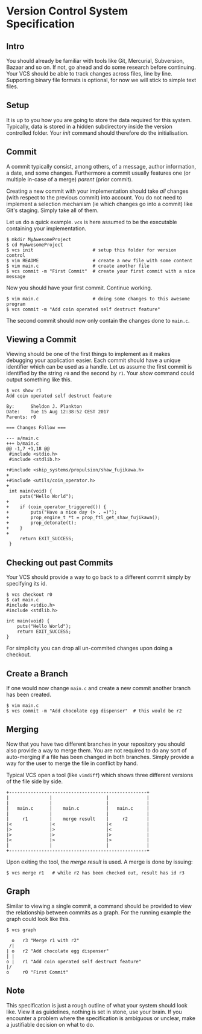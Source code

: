 # Version Control System Specification

## Intro

You should already be familiar with tools like Git, Mercurial, Subversion, Bazaar and so on.
If not, go ahead and do some research before continuing.
Your VCS should be able to track changes across files, line by line.
Supporting binary file formats is optional, for now we will stick to simple text files.

## Setup

It is up to you how you are going to store the data required for this system.
Typically, data is stored in a hidden subdirectory inside the version controlled folder.
Your *init* command should therefore do the initialisation.

## Commit

A commit typically consist, among others, of a message, author information, a date, and some changes.
Furthermore a commit usually features one (or multiple in-case of a merge) *parent* (prior commit).

Creating a new commit with your implementation should take *all* changes (with respect to the previous commit) into account.
You do not need to implement a selection mechanism (ie which changes go into a commit) like Git's staging.
Simply take all of them.

Let us do a quick example.
`vcs` is here assumed to be the executable containing your implementation.

    $ mkdir MyAwesomeProject
    $ cd MyAwesomeProject
    $ vcs init                      # setup this folder for version control
    $ vim README                    # create a new file with some content
    $ vim main.c                    # create another file
    $ vcs commit -m "First Commit"  # create your first commit with a nice message

Now you should have your first commit.
Continue working.

    $ vim main.c                    # doing some changes to this awesome program
    $ vcs commit -m "Add coin operated self destruct feature"

The second commit should now only contain the changes done to `main.c`.

## Viewing a Commit

Viewing should be one of the first things to implement as it makes debugging your application easier.
Each commit should have a unique identifier which can be used as a handle.
Let us assume the first commit is identified by the string `r0` and the second by `r1`.
Your *show* command could output something like this.

    $ vcs show r1
    Add coin operated self destruct feature

    By:      Sheldon J. Plankton
    Date:    Tue 15 Aug 12:38:52 CEST 2017
    Parents: r0

    === Changes Follow ===

    --- a/main.c
    +++ b/main.c
    @@ -1,7 +1,18 @@
     #include <stdio.h>
     #include <stdlib.h>

    +#include <ship_systems/propulsion/shaw_fujikawa.h>
    +
    +#include <utils/coin_operator.h>
    +
     int main(void) {
         puts("Hello World");
    +
    +    if (coin_operator_triggered()) {
    +        puts("Have a nice day (> . =)");
    +        prop_engine_t *t = prop_ftl_get_shaw_fujikawa();
    +        prop_detonate(t);
    +    }
    +
         return EXIT_SUCCESS;
     }

## Checking out past Commits

Your VCS should provide a way to go back to a different commit simply by specifying its id.

    $ vcs checkout r0
    $ cat main.c
    #include <stdio.h>
    #include <stdlib.h>

    int main(void) {
        puts("Hello World");
        return EXIT_SUCCESS;
    }

For simplicity you can drop all un-commited changes upon doing a checkout.

## Create a Branch

If one would now change `main.c` and create a new commit another branch has been created.

    $ vim main.c
    $ vcs commit -m "Add chocolate egg dispenser"  # this would be r2

## Merging

Now that you have two different branches in your repository you should also provide a way to merge them.
You are not required to do any sort of auto-merging if a file has been changed in both branches.
Simply provide a way for the user to merge the file in conflict by hand.

Typical VCS open a tool (like `vimdiff`) which shows three different versions of the file side by side.

    +---------------------------------------------------+
    |               |                    |              |
    |               |                    |              |
    |   main.c      |    main.c          |   main.c     |
    |               |                    |              |
    |     r1        |    merge result    |     r2       |
    |<              |<                   |<             |
    |>              |>                   |<             |
    |>              |>                   |>             |
    |<              |>                   |>             |
    |               |                    |              |
    +---------------------------------------------------+

Upon exiting the tool, the *merge result* is used.
A merge is done by issuing:

    $ vcs merge r1   # while r2 has been checked out, result has id r3

## Graph

Similar to viewing a single commit, a command should be provided to view the relationship between commits as a graph.
For the running example the graph could look like this.

    $ vcs graph

      o   r3 "Merge r1 with r2"
     /|
    | o   r2 "Add chocolate egg dispenser"
    | |
    o |   r1 "Add coin operated self destruct feature"
    |/
    o     r0 "First Commit"

## Note

This specification is just a rough outline of what your system should look like.
View it as guidelines, nothing is set in stone, use your brain.
If you encounter a problem where the specification is ambiguous or unclear, make a justifiable decision on what to do.
